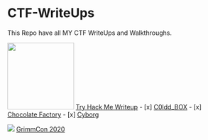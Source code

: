 # CTF-WriteUps
This Repo have all MY CTF WriteUps and Walkthroughs.

<img src="https://tryhackme-images.s3.amazonaws.com/user-avatars/af7feb2c43a2c7d5f111b98ccbd15048.png" width='150'> [Try Hack Me Writeup]( https://github.com/nairitya03/CTF-WriteUps/tree/main/THM)
    - [x] [C0ldd_BOX](https://github.com/nairitya03/CTF-WriteUps/tree/main/THM/C0ldd_BOX)
    - [x] [Chocolate Factory](https://github.com/nairitya03/CTF-WriteUps/tree/main/THM/Chocolate%20Factory)
    - [x] [Cyborg](https://github.com/nairitya03/CTF-WriteUps/tree/main/THM/Cyborg)

<img src ="https://www.trustedsec.com/wp-content/uploads/2020/04/GrimmCon.png"> [GrimmCon 2020](https://github.com/nairitya03/CTF-WriteUps/tree/main/GrimmCon%20CTF%202020)
